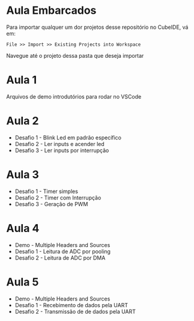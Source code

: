 # Aula Embarcados

Para importar qualquer um dor projetos desse repositório no CubeIDE, vá em:

```
File >> Import >> Existing Projects into Workspace
```
Navegue até o projeto dessa pasta que deseja importar

# Aula 1
Arquivos de demo introdutórios para rodar no VSCode

# Aula 2
* Desafio 1 - Blink Led em padrão específico
* Desafio 2 - Ler inputs e acender led
* Desafio 3 - Ler inputs por interrupção

# Aula 3
* Desafio 1 - Timer simples
* Desafio 2 - Timer com Interrupção
* Desafio 3 - Geração de PWM

# Aula 4
* Demo - Multiple Headers and Sources
* Desafio 1 - Leitura de ADC por pooling
* Desafio 2 - Leitura de ADC por DMA

# Aula 5
* Demo - Multiple Headers and Sources
* Desafio 1 - Recebimento de dados pela UART
* Desafio 2 - Transmissão de de dados pela UART
